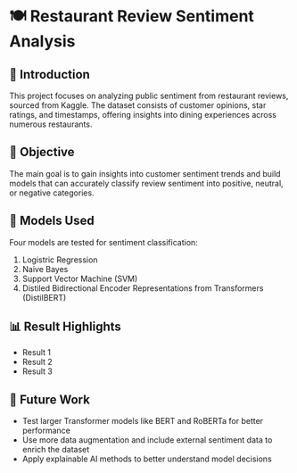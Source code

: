# 🍽️ Restaurant Review Sentiment Analysis

## 📖 Introduction
This project focuses on analyzing public sentiment from restaurant reviews, sourced from Kaggle. The dataset consists of customer opinions, star ratings, and timestamps, offering insights into dining experiences across numerous restaurants.

## 🎯 Objective
The main goal is to gain insights into customer sentiment trends and build models that can accurately classify review sentiment into positive, neutral, or negative categories.

## 🧰 Models Used
Four models are tested for sentiment classification:

1. Logistric Regression
2. Naive Bayes
3. Support Vector Machine (SVM)
4. Distiled Bidirectional Encoder Representations from Transformers (DistilBERT)
   
## 📊 Result Highlights
- Result 1
- Result 2
- Result 3

## 🔮 Future Work
- Test larger Transformer models like BERT and RoBERTa for better performance
- Use more data augmentation and include external sentiment data to enrich the dataset
- Apply explainable AI methods to better understand model decisions

